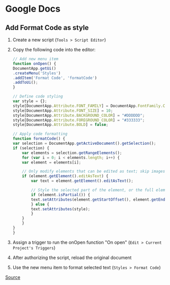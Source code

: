 # Google Docs

## Add Format Code as style

1. Create a new script (`Tools > Script Editor`)

1. Copy the following code into the editor:

    ```js
    // Add new menu item
    function onOpen() {
    DocumentApp.getUi()
    .createMenu('Styles')
    .addItem('Format Code', 'formatCode')
    .addToUi();
    }

    // Define code styling
    var style = {};
    style[DocumentApp.Attribute.FONT_FAMILY] = DocumentApp.FontFamily.CONSOLAS;
    style[DocumentApp.Attribute.FONT_SIZE] = 10;
    style[DocumentApp.Attribute.BACKGROUND_COLOR] = "#DDDDDD";
    style[DocumentApp.Attribute.FOREGROUND_COLOR] = "#333333";
    style[DocumentApp.Attribute.BOLD] = false;

    // Apply code formatting
    function formatCode() {
    var selection = DocumentApp.getActiveDocument().getSelection();
    if (selection) {
        var elements = selection.getRangeElements();
        for (var i = 0; i < elements.length; i++) {
        var element = elements[i];

        // Only modify elements that can be edited as text; skip images and other non-text elements.
        if (element.getElement().editAsText) {
            var text = element.getElement().editAsText();

            // Style the selected part of the element, or the full element if it's completely selected.
            if (element.isPartial()) {
            text.setAttributes(element.getStartOffset(), element.getEndOffsetInclusive(), style);
            } else {
            text.setAttributes(style);
            }
        }
        }
    }
    }
    ```

1. Assign a trigger to run the onOpen function "On open" (`Edit > Current Project's Triggers`)

1. After authorizing the script, reload the original document

1. Use the new menu item to format selected text (`Styles > Format Code`)

[Source](https://webapps.stackexchange.com/a/117682/56505)
